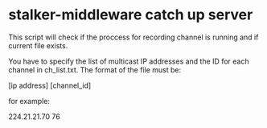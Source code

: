 # stalker-middleware catch up server

This script will check if the proccess for recording channel is running and if current file exists. 

You have to specify the list of multicast IP addresses and the ID for each channel in ch_list.txt. The format of the file must be:

[ip address] [channel_id]

for example: 

224.21.21.70 76
